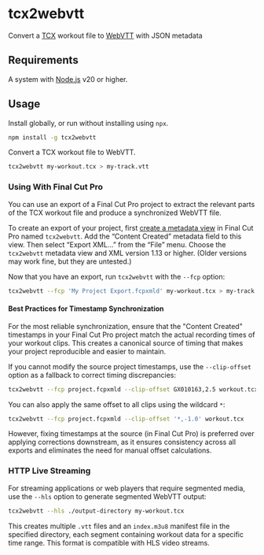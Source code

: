 # tcx2webvtt

Convert a [TCX] workout file to [WebVTT] with JSON metadata

[tcx]: https://en.wikipedia.org/wiki/Training_Center_XML
[webvtt]: https://en.wikipedia.org/wiki/WebVTT

## Requirements

A system with [Node.js] v20 or higher.

[Node.js]: https://nodejs.org/

## Usage

Install globally, or run without installing using `npx`.

```sh
npm install -g tcx2webvtt
```

Convert a TCX workout file to WebVTT.

```sh
tcx2webvtt my-workout.tcx > my-track.vtt
```

### Using With Final Cut Pro

You can use an export of a Final Cut Pro project to extract the relevant parts of the TCX
workout file and produce a synchronized WebVTT file.

To create an export of your project, first [create a metadata view] in Final Cut Pro named
`tcx2webvtt`. Add the “Content Created” metadata field to this view. Then select “Export
XML…” from the “File” menu. Choose the `tcx2webvtt` metadata view and XML version 1.13 or
higher. (Older versions may work fine, but they are untested.)

[create a metadata view]: https://support.apple.com/guide/final-cut-pro/modify-metadata-views-ver397297af/11.1/mac/14.6

Now that you have an export, run `tcx2webvtt` with the `--fcp` option:

```sh
tcx2webvtt --fcp 'My Project Export.fcpxmld' my-workout.tcx > my-track.vtt
```

#### Best Practices for Timestamp Synchronization

For the most reliable synchronization, ensure that the "Content Created" timestamps in your Final Cut Pro project match the actual recording times of your workout clips. This creates a canonical source of timing that makes your project reproducible and easier to maintain.

If you cannot modify the source project timestamps, use the `--clip-offset` option as a fallback to correct timing discrepancies:

```sh
tcx2webvtt --fcp project.fcpxmld --clip-offset GX010163,2.5 workout.tcx
```

You can also apply the same offset to all clips using the wildcard `*`:

```sh
tcx2webvtt --fcp project.fcpxmld --clip-offset '*,-1.0' workout.tcx
```

However, fixing timestamps at the source (in Final Cut Pro) is preferred over applying corrections downstream, as it ensures consistency across all exports and eliminates the need for manual offset calculations.

### HTTP Live Streaming

For streaming applications or web players that require segmented media, use the `--hls` option to generate segmented WebVTT output:

```sh
tcx2webvtt --hls ./output-directory my-workout.tcx
```

This creates multiple `.vtt` files and an `index.m3u8` manifest file in the specified directory, each segment containing workout data for a specific time range. This format is compatible with HLS video streams.
